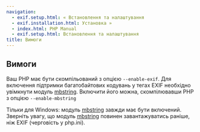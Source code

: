 ```yaml
---
navigation:
  - exif.setup.html: « Встановлення та налаштування
  - exif.installation.html: Установка »
  - index.html: PHP Manual
  - exif.setup.html: Встановлення та налаштування
title: Вимоги
---
```

## Вимоги

Ваш PHP має бути скомпільований з опцією `--enable-exif`. Для включення підтримки багатобайтових кодувань у тегах EXIF ​​необхідно увімкнути модуль [mbstring](ref.mbstring.md). Включити його можна, скомпілювавши PHP з опцією `--enable-mbstring`

Тільки для Windows: модуль [mbstring](ref.mbstring.html) завжди має бути включений. Зверніть увагу, що модуль [mbstring](ref.mbstring.md) повинен завантажуватись раніше, ніж EXIF ​​(черговість у php.ini).

